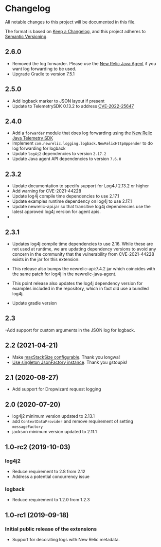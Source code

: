 # Changelog
All notable changes to this project will be documented in this file.

The format is based on [Keep a Changelog](https://keepachangelog.com/en/1.0.0/),
and this project adheres to [Semantic Versioning](https://semver.org/spec/v2.0.0.html).

## 2.6.0
* Removed the log forwarder. Please use the [New Relic Java Agent](https://github.com/newrelic/newrelic-java-agent) if you want log forwarding to be used.
* Upgrade Gradle to version 7.5.1

## 2.5.0
* Add logback marker to JSON layout if present
* Update to TelemetrySDK 0.13.2 to address [CVE-2022-25647](https://github.com/advisories/GHSA-4jrv-ppp4-jm57)

## 2.4.0
- Add a `forwarder` module that does log forwarding using the [New Relic Java Telemetry SDK](https://github.com/newrelic/newrelic-telemetry-sdk-java)
- Implement `com.newrelic.logging.logback.NewRelicHttpAppender` to do log forwarding for logback
- Update `log4j2` dependencies to version `2.17.2`
- Update Java agent API dependencies to version `7.6.0`

## 2.3.2
- Update documentation to specify support for Log4J 2.13.2 or higher
- Add warning for CVE-2021-44228
- Update log4j compile time dependencies to use 2.17.1
- Update examples runtime dependency on log4j to use 2.17.1
- Update newrelic-api.jar so that transitive log4j dependencies use the latest approved log4j version for agent apis.
- 
## 2.3.1
- Updates log4j compile time dependencies to use 2.16. While these are not used at runtime, we are updating dependency versions to avoid any concern in the community that the vulnerability from CVE-2021-44228 exists in the jar for this extension.

- This release also bumps the newrelic-api:7.4.2 jar which coincides with the same patch for log4j in the newrelic-java-agent.

- This point release also updates the log4j dependency version for examples included in the repository, which in fact did use a bundled log4j.

- Update gradle version

## 2.3
-Add support for custom arguments in the JSON log for logback.


## 2.2 (2021-04-21)
- Make [maxStackSize configurable](https://github.com/newrelic/java-log-extensions/pull/30). Thank you longwa!
- [Use singleton JsonFactory instance](https://github.com/newrelic/java-log-extensions/pull/32). Thank you gstoupis!

## 2.1 (2020-08-27)
- Add support for Dropwizard request logging

## 2.0 (2020-07-20)
- log4j2 minimum version updated to 2.13.1
- add `ContextDataProvider` and remove requirement of setting `messageFactory`
- jackson minimum version updated to 2.11.1

## 1.0-rc2 (2019-10-03)
### log4j2
- Reduce requirement to 2.8 from 2.12
- Address a potential concurrency issue

### logback
- Reduce requirement to 1.2.0 from 1.2.3

## 1.0-rc1  (2019-09-18)
### Initial public release of the extensions
- Support for decorating logs with New Relic metadata.
